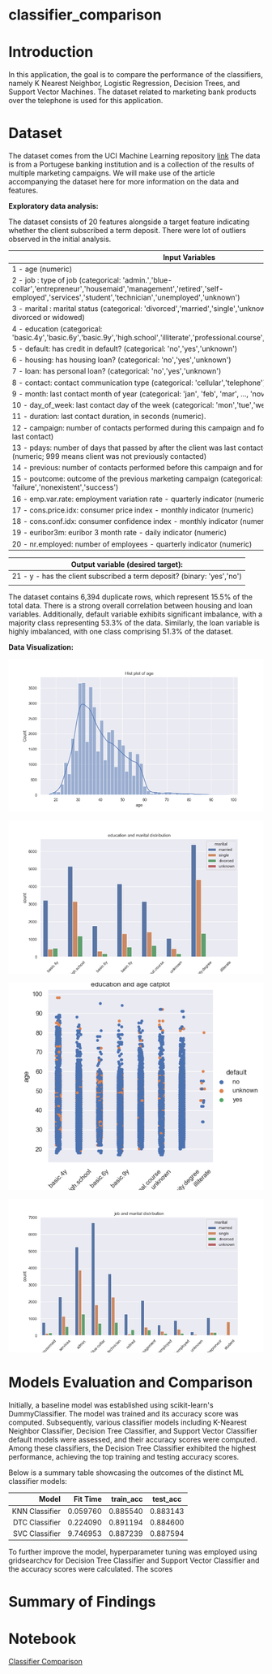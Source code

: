 # classifier_comparison

# Introduction

In this application, the goal is to compare the performance of the classifiers, namely K Nearest Neighbor, Logistic Regression, Decision Trees, and Support Vector Machines. The dataset related to marketing bank products over the telephone is used for this application.

# Dataset

The dataset comes from the UCI Machine Learning repository [link](https://archive.ics.uci.edu/ml/datasets/bank+marketing) The data is from a Portugese banking institution and is a collection of the results of multiple marketing campaigns. We will make use of the article accompanying the dataset here for more information on the data and features.

**Exploratory data analysis:**

The dataset consists of 20 features alongside a target feature indicating whether the client subscribed a term deposit. There were lot of outliers observed in the initial analysis. 

| Input Variables |
|---|
| 1 - age (numeric) |
| 2 - job : type of job (categorical: 'admin.','blue-collar','entrepreneur','housemaid','management','retired','self-employed','services','student','technician','unemployed','unknown') |
| 3 - marital : marital status (categorical: 'divorced','married','single','unknown'; note: 'divorced' means divorced or widowed) |
| 4 - education (categorical: 'basic.4y','basic.6y','basic.9y','high.school','illiterate','professional.course','university.degree','unknown') |
| 5 - default: has credit in default? (categorical: 'no','yes','unknown') |
| 6 - housing: has housing loan? (categorical: 'no','yes','unknown') |
| 7 - loan: has personal loan? (categorical: 'no','yes','unknown') |
| 8 - contact: contact communication type (categorical: 'cellular','telephone') |
| 9 - month: last contact month of year (categorical: 'jan', 'feb', 'mar', ..., 'nov', 'dec') |
| 10 - day_of_week: last contact day of the week (categorical: 'mon','tue','wed','thu','fri') |
| 11 - duration: last contact duration, in seconds (numeric). |
| 12 - campaign: number of contacts performed during this campaign and for this client (numeric, includes last contact) |
| 13 - pdays: number of days that passed by after the client was last contacted from a previous campaign (numeric; 999 means client was not previously contacted) |
| 14 - previous: number of contacts performed before this campaign and for this client (numeric) |
| 15 - poutcome: outcome of the previous marketing campaign (categorical: 'failure','nonexistent','success') |
| 16 - emp.var.rate: employment variation rate - quarterly indicator (numeric) |
| 17 - cons.price.idx: consumer price index - monthly indicator (numeric) |
| 18 - cons.conf.idx: consumer confidence index - monthly indicator (numeric) |
| 19 - euribor3m: euribor 3 month rate - daily indicator (numeric) |
| 20 - nr.employed: number of employees - quarterly indicator (numeric) |

| Output variable (desired target): |
|---|
| 21 - y - has the client subscribed a term deposit? (binary: 'yes','no') |
|  |

The dataset contains 6,394 duplicate rows, which represent 15.5% of the total data. There is a strong overall correlation between housing and loan variables. Additionally, default variable exhibits significant imbalance, with a majority class representing 53.3% of the data. Similarly, the loan variable is highly imbalanced, with one class comprising 51.3% of the dataset.

**Data Visualization:**

![Histogram of age](/images/agehistogram.png)

![Age and Marital distribution](/images/edumaritaldist.png)

![Catplot of Education and Age](/images/eduagecat.png)

![Job and Marital distribution](/images/jobmaritaldist.png)


# Models Evaluation and Comparison

Initially, a baseline model was established using scikit-learn's DummyClassifier. The model was trained and its accuracy score was computed. Subsequently, various classifier models including K-Nearest Neighbor Classifier, Decision Tree Classifier, and Support Vector Classifier default models were assessed, and their accuracy scores were computed. Among these classifiers, the Decision Tree Classifier exhibited the highest performance, achieving the top training and testing accuracy scores.

Below is a summary table showcasing the outcomes of the distinct ML classifier models:

|          Model | Fit Time | train_acc | test_acc |
|---------------:|---------:|----------:|----------|
| KNN Classifier | 0.059760 |  0.885540 | 0.883143 |
| DTC Classifier | 0.224090 |  0.891194 | 0.884600 |
| SVC Classifier | 9.746953 |  0.887239 | 0.887594 |

To further improve the model, hyperparameter tuning was employed using gridsearchcv for Decision Tree Classifier and Support Vector Classifier and the accuracy scores were calculated. The scores 


# Summary of Findings



# Notebook

[Classifier Comparison](/prompt_II.ipynb)
